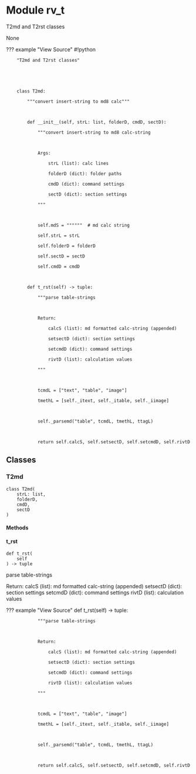 # Module rv_t

T2md and T2rst classes

None

??? example "View Source"
        #!python

        "T2md and T2rst classes"

        

        

        class T2md:

            """convert insert-string to md8 calc"""

        

            def __init__(self, strL: list, folderD, cmdD, sectD):

                """convert insert-string to md8 calc-string

        

                Args:

                    strL (list): calc lines

                    folderD (dict): folder paths

                    cmdD (dict): command settings

                    sectD (dict): section settings

                """

        

                self.mdS = """"""  # md calc string

                self.strL = strL

                self.folderD = folderD

                self.sectD = sectD

                self.cmdD = cmdD

        

            def t_rst(self) -> tuple:

                """parse table-strings

        

                Return:

                    calcS (list): md formatted calc-string (appended)

                    setsectD (dict): section settings

                    setcmdD (dict): command settings

                    rivtD (list): calculation values

                """

        

                tcmdL = ["text", "table", "image"]

                tmethL = [self._itext, self._itable, self._iimage]

        

                self._parsemd("table", tcmdL, tmethL, ttagL)

        

                return self.calcS, self.setsectD, self.setcmdD, self.rivtD

## Classes

### T2md

```python3
class T2md(
    strL: list,
    folderD,
    cmdD,
    sectD
)
```

#### Methods

    
#### t_rst

```python3
def t_rst(
    self
) -> tuple
```

    
parse table-strings

Return:
    calcS (list): md formatted calc-string (appended)
    setsectD (dict): section settings
    setcmdD (dict): command settings
    rivtD (list): calculation values

??? example "View Source"
            def t_rst(self) -> tuple:

                """parse table-strings

        

                Return:

                    calcS (list): md formatted calc-string (appended)

                    setsectD (dict): section settings

                    setcmdD (dict): command settings

                    rivtD (list): calculation values

                """

        

                tcmdL = ["text", "table", "image"]

                tmethL = [self._itext, self._itable, self._iimage]

        

                self._parsemd("table", tcmdL, tmethL, ttagL)

        

                return self.calcS, self.setsectD, self.setcmdD, self.rivtD